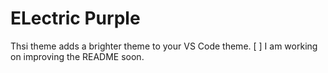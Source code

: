 # ELectric Purple
Thsi theme adds a brighter theme to your VS Code theme.
[ ] I am working on improving the README soon.